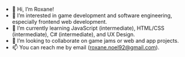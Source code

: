 - 👋 Hi, I’m Roxane!
- 👀 I’m interested in game development and software engineering, especially frontend web development.
- 🌱 I’m currently learning JavaScript (intermediate), HTML/CSS (intermediate), C# (intermediate), and UX Design.
- 💞️ I’m looking to collaborate on game jams or web and app projects.
- 📫 You can reach me by email (roxane.noel92@gmail.com). 

<!---
Roxanoel/Roxanoel is a ✨ special ✨ repository because its `README.md` (this file) appears on your GitHub profile.
You can click the Preview link to take a look at your changes.
--->
